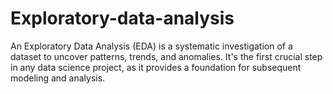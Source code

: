 # Exploratory-data-analysis

An Exploratory Data Analysis (EDA) is a systematic investigation of a dataset to uncover patterns, trends, and anomalies. It's the first crucial step in any data science project, as it provides a foundation for subsequent modeling and analysis.
